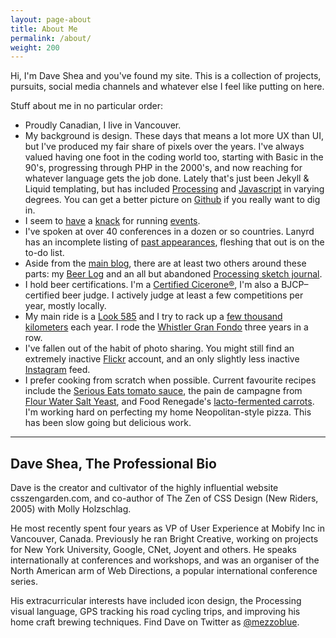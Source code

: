 ```yaml
---
layout: page-about
title: About Me
permalink: /about/
weight: 200
---
```

	
Hi, I'm Dave Shea and you've found my site. This is a collection of projects, pursuits, social media channels and whatever else I feel like putting on here.

Stuff about me in no particular order:

* Proudly Canadian, I live in Vancouver.
* My background is design. These days that means a lot more UX than UI, but I've produced my fair share of pixels over the years. I've always valued having one foot in the coding world too, starting with Basic in the 90's, progressing through PHP in the 2000's, and now reaching for whatever language gets the job done. Lately that's just been Jekyll & Liquid templating, but has included <a href="/projects/elevation/">Processing</a> and <a href="/projects/paintbrush/">Javascript</a> in varying degrees. You can get a better picture on <a href="https://github.com/mezzoblue">Github</a> if you really want to dig in.
* I seem to <a href="/projects/wdn/">have</a> a <a href="/projects/style-class/">knack</a> for running <a href="/projects/farmhouse-fest/">events</a>.
* I've spoken at over 40 conferences in a dozen or so countries. Lanyrd has an incomplete listing of <a href="http://lanyrd.com/profile/mezzoblue/">past appearances</a>, fleshing that out is on the to-do list.
* Aside from the <a href="/blog/">main blog</a>, there are at least two others around these parts: my <a href="http://beer.daveshea.com/">Beer Log</a> and an all but abandoned <a href="http://exnihilo.mezzoblue.com/">Processing sketch journal</a>.
* I hold beer certifications. I'm a <a href="https://www.cicerone.org/us-en/users/dave-shea-0">Certified Cicerone®</a>, I'm also a BJCP&#8211;certified beer judge. I actively judge at least a few competitions per year, mostly locally.
* My main ride is a <a href="https://www.google.com/search?q=look+585">Look 585</a> and I try to rack up a <a href="https://www.strava.com/athletes/941895">few thousand kilometers</a> each year. I rode the <a href="http://granfondowhistler.com/">Whistler Gran Fondo</a> three years in a row.
* I've fallen out of the habit of photo sharing. You might still find an extremely inactive <a href="https://flickr.com/photos/mezzoblue">Flickr</a> account, and an only slightly less inactive <a href="http://instagram.com/mezzoblue">Instagram</a> feed.
* I prefer cooking from scratch when possible. Current favourite recipes include the <a href="http://www.seriouseats.com/recipes/2014/09/the-best-slow-cooked-italian-american-tomato-sauce-red-sauce-recipe.html">Serious Eats tomato sauce</a>, the pain de campagne from <a href="http://www.amazon.ca/Flour-Water-Salt-Yeast-Fundamentals/dp/160774273X">Flour Water Salt Yeast</a>, and Food Renegade's <a href="http://www.foodrenegade.com/lactofermented-carrot-sticks/">lacto-fermented carrots</a>. I'm working hard on perfecting my home Neopolitan-style pizza. This has been slow going but delicious work.

<!-- * something about <a href="http://brightcreative.com/portfolio/publications/">these publications</a> that I'll get around to writing eventually maybe
 -->

<hr />

<h2 id="professional">Dave Shea, The Professional Bio</h2>

Dave is the creator and cultivator of the highly influential website csszengarden.com, and co-author of The Zen of CSS Design (New Riders, 2005) with Molly Holzschlag.

He most recently spent four years as VP of User Experience at Mobify Inc in Vancouver, Canada. Previously he ran Bright Creative, working on projects for New York University, Google, CNet, Joyent and others. He speaks internationally at conferences and workshops, and was an organiser of the North American arm of Web Directions, a popular international conference series.

His extracurricular interests have included icon design, the Processing visual language, GPS tracking his road cycling trips, and improving his home craft brewing techniques. Find Dave on Twitter as <a href="https://twitter.com/mezzoblue">@mezzoblue</a>.